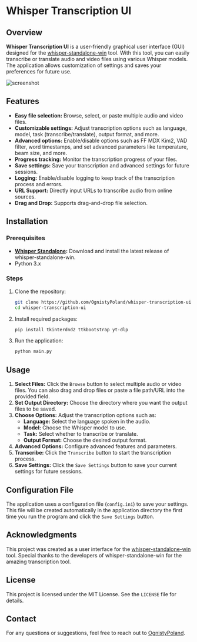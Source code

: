 # Whisper Transcription UI

## Overview

**Whisper Transcription UI** is a user-friendly graphical user interface (GUI) designed for the [whisper-standalone-win](https://github.com/Purfview/whisper-standalone-win) tool. With this tool, you can easily transcribe or translate audio and video files using various Whisper models. The application allows customization of settings and saves your preferences for future use.

![screenshot](https://i.imgur.com/sX0NlZi.png)

## Features

- **Easy file selection:** Browse, select, or paste multiple audio and video files.
- **Customizable settings:** Adjust transcription options such as language, model, task (transcribe/translate), output format, and more.
- **Advanced options:** Enable/disable options such as FF MDX Kim2, VAD filter, word timestamps, and set advanced parameters like temperature, beam size, and more.
- **Progress tracking:** Monitor the transcription progress of your files.
- **Save settings:** Save your transcription and advanced settings for future sessions.
- **Logging:** Enable/disable logging to keep track of the transcription process and errors.
- **URL Support:** Directly input URLs to transcribe audio from online sources.
- **Drag and Drop:** Supports drag-and-drop file selection.

## Installation

### Prerequisites
- **[Whisper Standalone](https://github.com/Purfview/whisper-standalone-win/releases):** Download and install the latest release of whisper-standalone-win.
- Python 3.x

### Steps

1. Clone the repository:
    ```sh
    git clone https://github.com/OgnistyPoland/whisper-transcription-ui.git
    cd whisper-transcription-ui
    ```

2. Install required packages:
    ```sh
    pip install tkinterdnd2 ttkbootstrap yt-dlp
    ```

3. Run the application:
    ```sh
    python main.py
    ```

## Usage

1. **Select Files:** Click the `Browse` button to select multiple audio or video files. You can also drag and drop files or paste a file path/URL into the provided field.
2. **Set Output Directory:** Choose the directory where you want the output files to be saved.
3. **Choose Options:** Adjust the transcription options such as:
   - **Language:** Select the language spoken in the audio.
   - **Model:** Choose the Whisper model to use.
   - **Task:** Select whether to transcribe or translate.
   - **Output Format:** Choose the desired output format.
4. **Advanced Options:** Configure advanced features and parameters.
5. **Transcribe:** Click the `Transcribe` button to start the transcription process.
6. **Save Settings:** Click the `Save Settings` button to save your current settings for future sessions.

## Configuration File

The application uses a configuration file (`config.ini`) to save your settings. This file will be created automatically in the application directory the first time you run the program and click the `Save Settings` button.

## Acknowledgments

This project was created as a user interface for the [whisper-standalone-win](https://github.com/Purfview/whisper-standalone-win) tool. Special thanks to the developers of whisper-standalone-win for the amazing transcription tool.

## License

This project is licensed under the MIT License. See the `LICENSE` file for details.

## Contact

For any questions or suggestions, feel free to reach out to [OgnistyPoland](https://github.com/OgnistyPoland).
